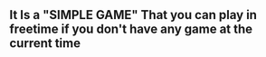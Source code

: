  <h1 guess-the-num-game.py H1/>
 <h2 Guess-the-num-game.py </h2>
 It Is a "SIMPLE GAME" That you can play in freetime if you don't have any game at the current time
